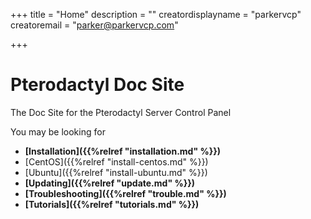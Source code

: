 +++
title = "Home"
description = ""
creatordisplayname = "parkervcp"
creatoremail = "parker@parkervcp.com"

+++

<span id="sidebar-toggle-span">
<a href="#" id="sidebar-toggle" data-sidebar-toggle=""><i class="fa fa-bars"></i></a>
</span>

# Pterodactyl Doc Site

The Doc Site for the Pterodactyl Server Control Panel  

You may be looking for  

* **[Installation]({{%relref "installation.md" %}})**  
 * [CentOS]({{%relref "install-centos.md" %}})  
 * [Ubuntu]({{%relref "install-ubuntu.md" %}})  
* **[Updating]({{%relref "update.md" %}})**  
* **[Troubleshooting]({{%relref "trouble.md" %}})**  
* **[Tutorials]({{%relref "tutorials.md" %}})**  